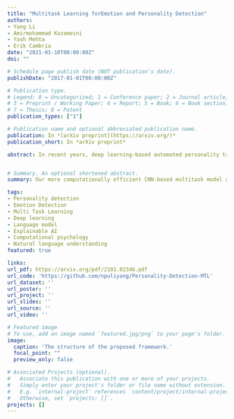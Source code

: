 ```yaml
---
title: "Multitask Learning forEmotion and Personality Detection"
authors:
- Yang Li
- Amirmohammad Kazameini
- Yash Mehta
- Erik Cambria
date: "2021-01-10T00:00:00Z"
doi: ""

# Schedule page publish date (NOT publication's date).
publishDate: "2017-01-01T00:00:00Z"

# Publication type.
# Legend: 0 = Uncategorized; 1 = Conference paper; 2 = Journal article;
# 3 = Preprint / Working Paper; 4 = Report; 5 = Book; 6 = Book section;
# 7 = Thesis; 8 = Patent
publication_types: ["1"]

# Publication name and optional abbreviated publication name.
publication: In *[arXiv preprint](https://arxiv.org/)*
publication_short: In *arXiv preprint*

abstract: In recent years, deep learning-based automated personality trait detection has received a lot of attention, especially now, due to the massive digital footprints of an individual. Moreover, many researchers have demonstrated that there is a strong link between personality traits and emotions. In this paper, we build on the known correlation between personality traits and emotional behaviors, and propose a novel multitask learning framework, SoGMTL that simultaneously predicts both of them. We also empirically evaluate and discuss different information-sharing mechanisms between the two tasks. To ensure the high quality of the learning process, we adopt a MAML-like framework for model optimization. Our more computationally efficient CNN-based multitask model achieves the state-of-the-art performance across multiple famous personality and emotion datasets, even outperforming Language Model based models.


# Summary. An optional shortened abstract.
summary: Our more computationally efficient CNN-based multitask model achieves the state-of-the-art performance across multiple famous personality and emotion datasets, even outperforming Language Model based models.

tags:
- Personality detection
- Emotion Detection
- Multi Task Learning
- Deep learning
- Language model
- Explainable AI
- Computational psychology
- Natural language understanding
featured: true

links:
url_pdf: https://arxiv.org/pdf/2101.02346.pdf
url_code: 'https://github.com/npuliyang/Personality-Detection-MTL'
url_dataset: ''
url_poster: ''
url_project: ''
url_slides: ''
url_source: ''
url_video: ''

# Featured image
# To use, add an image named `featured.jpg/png` to your page's folder. 
image:
  caption: 'The structure of the proposed framework.'
  focal_point: ""
  preview_only: false

# Associated Projects (optional).
#   Associate this publication with one or more of your projects.
#   Simply enter your project's folder or file name without extension.
#   E.g. `internal-project` references `content/project/internal-project/index.md`.
#   Otherwise, set `projects: []`.
projects: []
---
```

